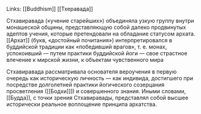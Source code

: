 Links: [[Buddhism]] [[Тхеравада]]

Стхавиравада («учение старейших») объединяла узкую группу внутри монашеской общины, представляющую собой далеко продвинутых адептов учения, которые претендовали на обладание статусом архата. [[Архат]] (букв, «достойный почитания») интерпретировался в буддийской традиции как «победивший врагов», т. е. монах, успокоивший — путем практики буддийской йоги — свое страстное влечение к мирской жизни, к объектам чувственного мира

Стхавиравада рассматривала основателя вероучения в первую очередь как историческую личность — как индивида, достигшего при посредстве долголетней практики йогического созерцания просветления ([[Бодхи]]]) и совершенного знания. Иными словами, [[Будда]], с точки зрения Стхавиравады, представлял собой высшее исторически реальное воплощение принципа архатства.